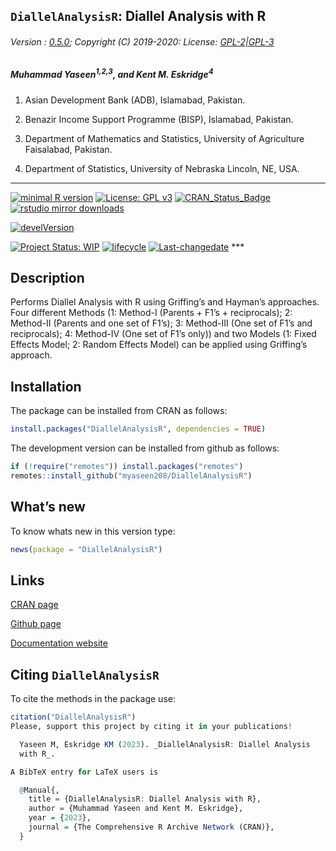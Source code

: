 
## `DiallelAnalysisR`: Diallel Analysis with R

###### Version : [0.5.0](https://myaseen208.com/DiallelAnalysisR/); Copyright (C) 2019-2020: License: [GPL-2\|GPL-3](https://www.r-project.org/Licenses/)

##### *Muhammad Yaseen<sup>1,2,3</sup>, and Kent M. Eskridge<sup>4</sup>*

1.  Asian Development Bank (ADB), Islamabad, Pakistan.

2.  Benazir Income Support Programme (BISP), Islamabad, Pakistan.

3.  Department of Mathematics and Statistics, University of Agriculture
    Faisalabad, Pakistan.

4.  Department of Statistics, University of Nebraska Lincoln, NE, USA.

------------------------------------------------------------------------

[![minimal R
version](https://img.shields.io/badge/R%3E%3D-3.5.0-6666ff.svg)](https://cran.r-project.org/)
[![License: GPL
v3](https://img.shields.io/badge/License-GPL%20v3-blue.svg)](https://www.gnu.org/licenses/gpl-3.0)
[![CRAN_Status_Badge](https://www.r-pkg.org/badges/version-last-release/DiallelAnalysisR)](https://cran.r-project.org/package=DiallelAnalysisR)
[![rstudio mirror
downloads](https://cranlogs.r-pkg.org/badges/grand-total/DiallelAnalysisR?color=green)](https://CRAN.R-project.org/package=DiallelAnalysisR)
<!-- [![packageversion](https://img.shields.io/badge/Package%20version-0.2.3.3-orange.svg)](https://github.com/myaseen208/DiallelAnalysisR) -->

[![develVersion](https://img.shields.io/badge/devel%20version-0.5.0-orange.svg)](https://github.com/myaseen208/DiallelAnalysisR)

<!-- [![GitHub Download Count](https://github-basic-badges.herokuapp.com/downloads/myaseen208/DiallelAnalysisR/total.svg)] -->

[![Project Status:
WIP](https://www.repostatus.org/badges/latest/inactive.svg)](https://www.repostatus.org/#inactive)
[![lifecycle](https://img.shields.io/badge/lifecycle-stable-brightgreen.svg)](https://lifecycle.r-lib.org/articles/stages.html#stable)
[![Last-changedate](https://img.shields.io/badge/last%20change-2024--09--13-yellowgreen.svg)](https://github.com/myaseen208/DiallelAnalysisR)
\*\*\*

## Description

Performs Diallel Analysis with R using Griffing’s and Hayman’s
approaches. Four different Methods (1: Method-I (Parents + F1’s +
reciprocals); 2: Method-II (Parents and one set of F1’s); 3: Method-III
(One set of F1’s and reciprocals); 4: Method-IV (One set of F1’s only))
and two Models (1: Fixed Effects Model; 2: Random Effects Model) can be
applied using Griffing’s approach.

## Installation

The package can be installed from CRAN as follows:

``` r
install.packages("DiallelAnalysisR", dependencies = TRUE)
```

The development version can be installed from github as follows:

``` r
if (!require("remotes")) install.packages("remotes")
remotes::install_github("myaseen208/DiallelAnalysisR")
```

## What’s new

To know whats new in this version type:

``` r
news(package = "DiallelAnalysisR")
```

## Links

[CRAN page](https://cran.r-project.org/package=DiallelAnalysisR)

[Github page](https://github.com/myaseen208/DiallelAnalysisR)

[Documentation website](https://myaseen208.com/DiallelAnalysisR/)

## Citing `DiallelAnalysisR`

To cite the methods in the package use:

``` r
citation("DiallelAnalysisR")
Please, support this project by citing it in your publications!

  Yaseen M, Eskridge KM (2023). _DiallelAnalysisR: Diallel Analysis
  with R_.

A BibTeX entry for LaTeX users is

  @Manual{,
    title = {DiallelAnalysisR: Diallel Analysis with R},
    author = {Muhammad Yaseen and Kent M. Eskridge},
    year = {2023},
    journal = {The Comprehensive R Archive Network (CRAN)},
  }
```
